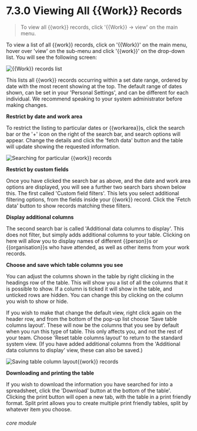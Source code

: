 # 7.3.0    Viewing All {{Work}} Records

> To view all {{work}} records, click '{{Work}} -> view' on the main menu. 

To view a list of all {{work}} records, click on '{{Work}}' on the main menu, hover over 'view' on the sub-menu and click '{{work}}' on the drop-down list. You will see the following screen:

![{{Work}} records list](59a.png)

This lists all {{work}} records occurring within a set date range, ordered by date with the most recent showing at the top.  The default range of dates shown, can be set in your 'Personal Settings', and can be different for each individual.  We recommend speaking to your system administrator before making changes.

**Restrict by date and work area**

To restrict the listing to particular dates or {{workarea}}s, click the search bar or the '+' icon on the right of the search bar, and search options will appear. Change the details and click the 'fetch data' button and the table will update showing the requested information.

![Searching for particular {{work}} records](59b.png)

**Restrict by custom fields**

Once you have clicked the search bar as above, and the date and work area options are displayed, you will see a further two search bars shown below this.  The first called 'Custom field filters'.  This lets you select additional filtering options, from the fields inside your  {{work}} record.  Click the 'Fetch data' button to show records matching these filters.

**Display additional columns**

The second search bar is called 'Additional data columns to display'.  This does not filter, but simply adds additional columns to your table.  Clicking on here will allow you to display names of different {{person}}s or {{organisation}}s who have attended, as well as other items from your work records.

**Choose and save which table columns you see**

You can adjust the columns shown in the table by right clicking in the headings row of the table.  This will show you a list of all the columns that it is possible to show. If a column is ticked it will show in the table, and unticked rows are hidden.  You can change this by clicking on the column you wish to show or hide. 

If you wish to make that change the default view, right click again on the header row, and from the bottom of the pop-up list choose 'Save table columns layout'.  These will now be the columns that you see by default when you run this type of table. This only affects you, and not the rest of your team.  Choose 'Reset table columns layout' to return to the standard system view.  (If you have added additional columns from the 'Additional data columns to display' view, these can also be saved.)

![Saving table column layout{{work}} records](1205a.png)

**Downloading and printing the table**

If you wish to download the information you have searched for into a spreadsheet, click the 'Download' button at the bottom of the table'.  Clicking the print button will open a new tab, with the table in a print friendly format.  Split print allows you to create multiple print friendly tables, split by whatever item you choose.


###### core module


